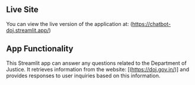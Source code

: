 
                                                                 

## Live Site

You can view the live version of the application at: (https://chatbot-doj.streamlit.app/)

## App Functionality

This Streamlit app can answer any questions related to the Department of Justice. It retrieves information from the website: [(https://doj.gov.in/)]
and provides responses to user inquiries based on this information.


